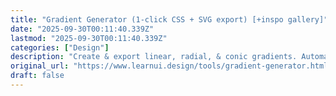```yaml
---
title: "Gradient Generator (1-click CSS + SVG export) [+inspo gallery]"
date: "2025-09-30T00:11:40.339Z"
lastmod: "2025-09-30T00:11:40.339Z"
categories: ["Design"]
description: "Create & export linear, radial, & conic gradients. Automatically creates vivid, colorful gradients. One-click CSS or SVG (drag-and-drop into Figma, Sketch, Canva, etc)."
original_url: "https://www.learnui.design/tools/gradient-generator.html"
draft: false
---
```

